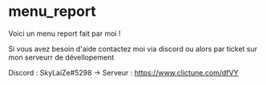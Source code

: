 # menu_report
Voici un menu report fait par moi !

Si vous avez besoin d'aide contactez moi via discord ou alors par ticket sur mon serveurr de dévellopement

Discord : SkyLaiZe#5298 -> Serveur : https://www.clictune.com/dfVY
